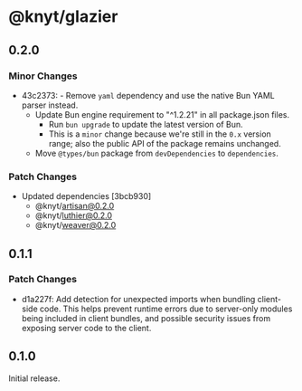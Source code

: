 # @knyt/glazier

## 0.2.0

### Minor Changes

- 43c2373: - Remove `yaml` dependency and use the native Bun YAML parser instead.
  - Update Bun engine requirement to "^1.2.21" in all package.json files.
    - Run `bun upgrade` to update the latest version of Bun.
    - This is a `minor` change because we're still in the `0.x` version range; also the public API of the package remains unchanged.
  - Move `@types/bun` package from `devDependencies` to `dependencies`.

### Patch Changes

- Updated dependencies [3bcb930]
  - @knyt/artisan@0.2.0
  - @knyt/luthier@0.2.0
  - @knyt/weaver@0.2.0

## 0.1.1

### Patch Changes

- d1a227f: Add detection for unexpected imports when bundling client-side code. This helps prevent runtime errors due to server-only modules being included in client bundles, and possible security issues from exposing server code to the client.

## 0.1.0

Initial release.
